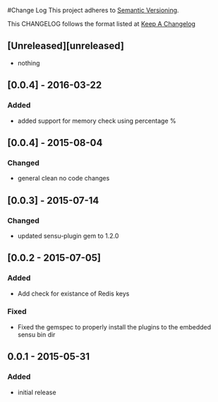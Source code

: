 #Change Log
This project adheres to [Semantic Versioning](http://semver.org/).

This CHANGELOG follows the format listed at [Keep A Changelog](http://keepachangelog.com/)

## [Unreleased][unreleased]
- nothing

## [0.0.4] - 2016-03-22
### Added
- added support for memory check using percentage %

## [0.0.4] - 2015-08-04
### Changed
- general clean no code changes


## [0.0.3] - 2015-07-14
### Changed
- updated sensu-plugin gem to 1.2.0

## [0.0.2 - 2015-07-05]
### Added
- Add check for existance of Redis keys

### Fixed
- Fixed the gemspec to properly install the plugins to the embedded sensu bin dir

## 0.0.1 - 2015-05-31

### Added
- initial release
